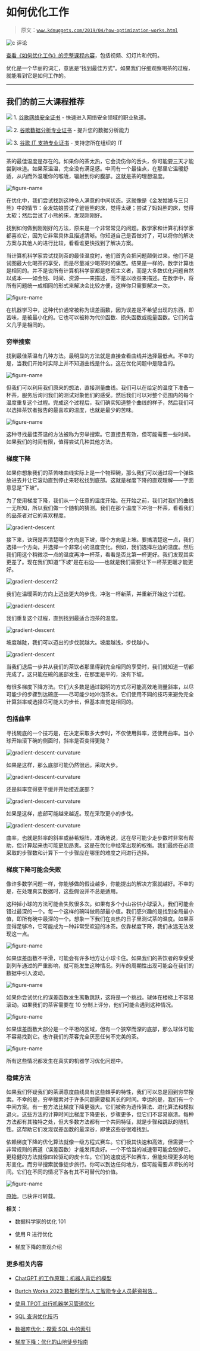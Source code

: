 # 如何优化工作

> 原文：[`www.kdnuggets.com/2019/04/how-optimization-works.html`](https://www.kdnuggets.com/2019/04/how-optimization-works.html)

![c](img/3d9c022da2d331bb56691a9617b91b90.png) 评论

[查看《如何优化工作》的完整课程内容](https://end-to-end-machine-learning.teachable.com/p/building-blocks-how-optimization-works/)，包括视频、幻灯片和代码。

优化是一个华丽的词汇，意思是“找到最佳方式”。如果我们仔细观察喝茶的过程，就能看到它是如何工作的。

* * *

## 我们的前三大课程推荐

![](img/0244c01ba9267c002ef39d4907e0b8fb.png) 1\. [谷歌网络安全证书](https://www.kdnuggets.com/google-cybersecurity) - 快速进入网络安全领域的职业轨道。

![](img/e225c49c3c91745821c8c0368bf04711.png) 2\. [谷歌数据分析专业证书](https://www.kdnuggets.com/google-data-analytics) - 提升您的数据分析能力

![](img/0244c01ba9267c002ef39d4907e0b8fb.png) 3\. [谷歌 IT 支持专业证书](https://www.kdnuggets.com/google-itsupport) - 支持您所在组织的 IT

* * *

茶的最佳温度是存在的。如果你的茶太热，它会烫伤你的舌头，你可能要三天才能尝到味道。如果茶温温，完全没有满足感。中间有一个最佳点，在那里它温暖舒适，从内而外温暖你的喉咙，辐射到你的腹部。这就是茶的理想温度。

![figure-name](img/0af83ba72f5c26285d49cca5ec57841c.png)

在优化中，我们尝试找到这种令人满意的中间状态。这就像是《金发姑娘与三只熊》中的情节：金发姑娘尝试了爸爸熊的床，觉得太硬；尝试了妈妈熊的床，觉得太软；然后尝试了小熊的床，发现刚刚好。

找到如何做到刚刚好的方法，原来是一个非常常见的问题。数学家和计算机科学家都喜欢它，因为它非常具体且描述清晰。你知道自己是否做对了，可以将你的解决方案与其他人的进行比较，看看谁更快找到了解决方案。

当计算机科学家尝试找到茶的最佳温度时，他们首先会把问题颠倒过来。他们不是试图最大化喝茶的享受，而是尽量减少喝茶时的痛苦。结果是一样的，数学计算也是相同的。并不是说所有计算机科学家都是悲观主义者，而是大多数优化问题自然以成本——如金钱、时间、资源——来描述，而不是以收益来描述。在数学中，将所有问题统一成相同的形式来解决会比较方便，这样你只需要解决一次。

![figure-name](img/6f92a89002e54bf8d8adc545a6514ead.png)

在机器学习中，这种代价通常被称为误差函数，因为误差是不希望出现的东西，即苦味，是被最小化的。它也可以被称为代价函数、损失函数或能量函数。它们的含义几乎是相同的。

### 穷举搜索

找到最佳茶温有几种方法。最明显的方法就是直接查看曲线并选择最低点。不幸的是，当我们开始时实际上并不知道曲线是什么。这在优化问题中是隐含的。

![figure-name](img/792e385b51973e6b64777b3e720bf61e.png)

但我们可以利用我们原来的想法，直接测量曲线。我们可以在给定的温度下准备一杯茶，服务后询问我们的测试对象他们的感受。然后我们可以对整个范围内的每个温度重复这个过程。完成这个过程后，我们确实知道整个曲线的样子，然后我们可以选择茶饮者报告的最喜欢的温度，也就是最少的苦味。

![figure-name](img/b7444b9c41f4a36d5f81ade31cd3b263.png)

这种寻找最佳茶温的方法被称为穷举搜索。它直接且有效，但可能需要一些时间。如果我们的时间有限，值得尝试几种其他方法。

### 梯度下降

如果你想象我们的茶苦味曲线实际上是一个物理碗，那么我们可以通过将一个弹珠放进去并让它滚动直到停止来轻松找到底部。这就是梯度下降的直观理解——字面意思是“下坡”。

为了使用梯度下降，我们从一个任意的温度开始。在开始之前，我们对我们的曲线一无所知，所以我们做一个随机的猜测。我们在那个温度下冲泡一杯茶，看看我们的品茶者对它的喜欢程度。

![gradient-descent](img/bbef97e27c53db36be0fc88b6360293c.png)

接下来，诀窍是弄清楚哪个方向是下坡，哪个方向是上坡。要搞清楚这一点，我们选择一个方向，并选择一个非常小的温度变化。例如，我们选择左边的温度。然后我们用这个稍微凉一点的温度再冲一杯茶，看看是否比第一杯更好。我们发现其实更差了。现在我们知道“下坡”是在右边——也就是我们需要让下一杯茶更暖才能更好。

![gradient-descent2](img/2dc5e52721d7a4cc169936de222969b9.png)

我们在温暖茶的方向上迈出更大的步伐，冲泡一杯新茶，并重新开始这个过程。

![gradient-descent](img/97c46cb23cc11d7686f85726caa3634c.png)

我们重复这个过程，直到找到最适合泡茶的温度。

![gradient-descent](img/8b0f21c06036f3a48a3fe1f9e5568bba.png)

坡度越陡，我们可以迈出的步伐就越大。坡度越浅，步伐越小。

![gradient-descent](img/532d7f5e4ef792b50d625b690b95760d.png)

当我们退后一步并从我们的茶饮者那里得到完全相同的享受时，我们就知道一切都完成了。这只能在碗的底部发生，在那里是平的，没有下坡。

有很多梯度下降方法。它们大多数是通过聪明的方式尽可能高效地测量斜率，以尽可能少的步骤到达碗底——尽可能少地冲泡茶水。它们使用不同的技巧来避免完全计算斜率或选择尽可能大的步长，但基本直觉是相同的。

### 包括曲率

寻找碗底的一个技巧是，在决定采取多大步时，不仅使用斜率，还使用曲率。当小球开始滚下碗的侧面时，斜率是否变得更陡？

![gradient-descent-curvature](img/27363264ec22da7cd127ed7b68c79a3c.png)

如果是这样，那么底部可能仍然很远。采取大步。

![gradient-descent-curvature](img/a8fa8b2d33460100b77b35e0fa5815de.png)

还是斜率变得更平缓并开始接近底部？

![gradient-descent-curvature](img/2ce32476efd49a69d7b4b3365f4f3af1.png)

如果是这样，底部可能越来越近。现在采取更小的步伐。

![gradient-descent-curvature](img/b2c40ca6ff839a9329d3944903fc0fa0.png)

曲率，也就是斜率的斜率或赫希矩阵，准确地说，这在尽可能少走步数时非常有帮助，但计算起来也可能更加昂贵。这是在优化中经常出现的权衡。我们最终在必须采取的步骤数和计算下一个步骤应在哪里的难度之间进行选择。

### 梯度下降可能会失败

像许多数学问题一样，你能够做的假设越多，你能提出的解决方案就越好。不幸的是，在处理真实数据时，这些假设并不总是适用。

这种掉小球的方法可能会失败很多次。如果有多个小山谷供小球滚入，我们可能会错过最深的一个。每一个这样的碗叫做局部最小值。我们感兴趣的是找到全局最小值，即所有碗中最深的一个。想象一下我们在炎热的日子里测试茶的温度。如果茶变得足够冷，它可能成为一种非常受欢迎的冰茶。仅靠梯度下降，我们永远无法发现这一点。

![figure-name](img/e64b02cacb1d9027c9f860d0dbbd3ff4.png)

如果误差函数不平滑，可能会有许多地方让小球卡住。如果我们的茶饮者的享受受到列车通过的严重影响，就可能发生这种情况。列车的周期性出现可能会在我们的数据中引入波动。

![figure-name](img/e19afd4221e9035b27551b131078720a.png)

如果你尝试优化的误差函数发生离散跳跃，这将是一个挑战。球体在楼梯上不容易滚动。如果我们的茶客需要在 10 分制上评分，他们可能会遇到这种情况。

![figure-name](img/903ddca73d89553328fcb814329978ca.png)

如果误差函数大部分是一个平坦的区域，但有一个狭窄而深的底部，那么球体可能不容易找到它。也许我们的茶客完全厌恶任何不完美的茶。

![figure-name](img/49d4565f0aab828209cd4291663f7cbe.png)

所有这些情况都发生在真实的机器学习优化问题中。

### 稳健方法

如果我们怀疑我们的茶满意度曲线具有这些棘手的特性，我们可以总是回到穷举搜索。不幸的是，穷举搜索对于许多问题需要极其长的时间。幸运的是，我们有一个中间方案。有一套方法比梯度下降更强大。它们被称为遗传算法、进化算法和模拟退火。这些方法的计算时间比梯度下降更长，步骤更多，但它们不容易崩溃。每种方法都有其独特之处，但大多数方法都有一个共同特征，就是步骤和跳跃的随机性。这帮助它们发现误差函数的最深谷，即使这些谷很难找到。

依赖梯度下降的优化算法就像一级方程式赛车。它们极其快速和高效，但需要一个非常规则的赛道（误差函数）才能发挥良好。一个不恰当的减速带可能会毁掉它。更稳健的方法就像四轮驱动的皮卡车。它们的速度远不如赛车，但能处理更多的地形变化。而穷举搜索就像徒步旅行。你可以到达任何地方，但可能需要*非常*长的时间。它们在不同的情况下各有其不可替代的价值。

![figure-name](img/3398ba44dceb2b906cae0f0f703714b1.png)

[原始](https://brohrer.github.io/how_optimization_works_1.html)。已获许可转载。

**相关：**

+   数据科学家的优化 101

+   使用 R 进行优化

+   梯度下降的直观介绍

### 更多相关内容

+   [ChatGPT 的工作原理：机器人背后的模型](https://www.kdnuggets.com/2023/04/chatgpt-works-model-behind-bot.html)

+   [Burtch Works 2023 数据科学与人工智能专业人员薪资报告…](https://www.kdnuggets.com/2023/08/burtch-works-2023-data-science-ai-professionals-salary-report.html)

+   [使用 TPOT 进行机器学习管道优化](https://www.kdnuggets.com/2021/05/machine-learning-pipeline-optimization-tpot.html)

+   [SQL 查询优化技巧](https://www.kdnuggets.com/2023/03/sql-query-optimization-techniques.html)

+   [数据库优化：探索 SQL 中的索引](https://www.kdnuggets.com/2023/07/database-optimization-exploring-indexes-sql.html)

+   [梯度下降：优化的山地徒步指南](https://www.kdnuggets.com/gradient-descent-the-mountain-trekker-guide-to-optimization-with-mathematics)
